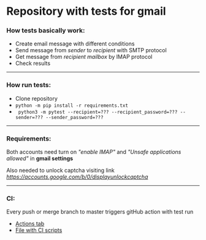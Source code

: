 # Repository with tests for gmail

### How tests basically work:
 - Create email message with different conditions
 - Send message from *sender* to *recipient* with SMTP protocol
 - Get message from *recipient mailbox* by IMAP protocol
 - Check results
***

### How run tests:
- Clone repository
- ``python -m pip install -r requirements.txt``
- `` python3 -m pytest --recipient=??? --recipient_password=??? --sender=??? --sender_password=???``
***

### Requirements:
Both accounts need turn on _"enable IMAP"_ and _"Unsafe applications allowed"_ in **gmail settings**

Also needed to unlock captcha visiting link _https://accounts.google.com/b/0/displayunlockcaptcha_
***

### CI:
Every push or merge branch to master triggers gitHub action with test run

- [Actions tab](https://github.com/MaksimTerekhov/gmail_backend_tests/actions)
- [File with CI scripts](https://github.com/MaksimTerekhov/gmail_backend_tests/blob/master/.github/workflows/main.yml)

